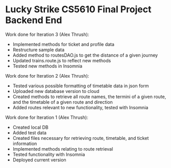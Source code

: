 # Lucky Strike CS5610 Final Project Backend End

Work done for Iteration 3 (Alex Thrush):
- Implemented methods for ticket and profile data
- Restructure sample data
- Added method to routesDAO.js to get the distance of a given journey
- Updated trains.route.js to reflect new methods
- Tested new methods in Insomnia

Work done for Iteration 2 (Alex Thrush):
- Tested various possible formatting of timetable data in json form
- Uploaded new database version to cloud
- Created methods to retrieve all route names, the termini of a given route, and the timetable of a given route and direction
- Added routes relevant to new functionality, tested with Insomnia

Work done for Iteration 1 (Alex Thrush):
- Created local DB
- Added test data
- Created files necessary for retrieving route, timetable, and ticket information
- Implemented methods relating to route retrieval
- Tested functionality with Insomnia
- Deployed current version
